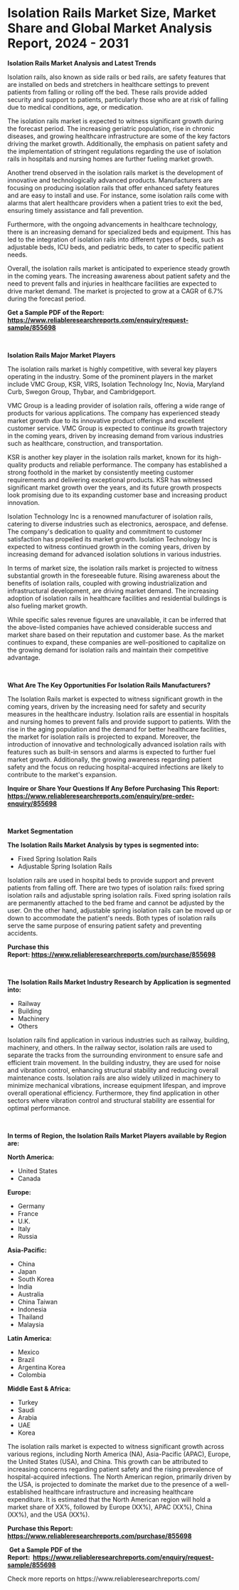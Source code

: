 <p><h1>Isolation Rails Market Size, Market Share and Global Market Analysis Report, 2024 - 2031</h1></p><p><strong>Isolation Rails Market Analysis and Latest Trends</strong></p>
<p><p>Isolation rails, also known as side rails or bed rails, are safety features that are installed on beds and stretchers in healthcare settings to prevent patients from falling or rolling off the bed. These rails provide added security and support to patients, particularly those who are at risk of falling due to medical conditions, age, or medication.</p><p>The isolation rails market is expected to witness significant growth during the forecast period. The increasing geriatric population, rise in chronic diseases, and growing healthcare infrastructure are some of the key factors driving the market growth. Additionally, the emphasis on patient safety and the implementation of stringent regulations regarding the use of isolation rails in hospitals and nursing homes are further fueling market growth.</p><p>Another trend observed in the isolation rails market is the development of innovative and technologically advanced products. Manufacturers are focusing on producing isolation rails that offer enhanced safety features and are easy to install and use. For instance, some isolation rails come with alarms that alert healthcare providers when a patient tries to exit the bed, ensuring timely assistance and fall prevention.</p><p>Furthermore, with the ongoing advancements in healthcare technology, there is an increasing demand for specialized beds and equipment. This has led to the integration of isolation rails into different types of beds, such as adjustable beds, ICU beds, and pediatric beds, to cater to specific patient needs.</p><p>Overall, the isolation rails market is anticipated to experience steady growth in the coming years. The increasing awareness about patient safety and the need to prevent falls and injuries in healthcare facilities are expected to drive market demand. The market is projected to grow at a CAGR of 6.7% during the forecast period.</p></p>
<p><strong>Get a Sample PDF of the Report:&nbsp; <a href="https://www.reliableresearchreports.com/enquiry/request-sample/855698">https://www.reliableresearchreports.com/enquiry/request-sample/855698</a></strong></p>
<p>&nbsp;</p>
<p><strong>Isolation Rails Major Market Players</strong></p>
<p><p>The isolation rails market is highly competitive, with several key players operating in the industry. Some of the prominent players in the market include VMC Group, KSR, VIRS, Isolation Technology Inc, Novia, Maryland Curb, Swegon Group, Thybar, and Cambridgeport.</p><p>VMC Group is a leading provider of isolation rails, offering a wide range of products for various applications. The company has experienced steady market growth due to its innovative product offerings and excellent customer service. VMC Group is expected to continue its growth trajectory in the coming years, driven by increasing demand from various industries such as healthcare, construction, and transportation.</p><p>KSR is another key player in the isolation rails market, known for its high-quality products and reliable performance. The company has established a strong foothold in the market by consistently meeting customer requirements and delivering exceptional products. KSR has witnessed significant market growth over the years, and its future growth prospects look promising due to its expanding customer base and increasing product innovation.</p><p>Isolation Technology Inc is a renowned manufacturer of isolation rails, catering to diverse industries such as electronics, aerospace, and defense. The company's dedication to quality and commitment to customer satisfaction has propelled its market growth. Isolation Technology Inc is expected to witness continued growth in the coming years, driven by increasing demand for advanced isolation solutions in various industries.</p><p>In terms of market size, the isolation rails market is projected to witness substantial growth in the foreseeable future. Rising awareness about the benefits of isolation rails, coupled with growing industrialization and infrastructural development, are driving market demand. The increasing adoption of isolation rails in healthcare facilities and residential buildings is also fueling market growth.</p><p>While specific sales revenue figures are unavailable, it can be inferred that the above-listed companies have achieved considerable success and market share based on their reputation and customer base. As the market continues to expand, these companies are well-positioned to capitalize on the growing demand for isolation rails and maintain their competitive advantage.</p></p>
<p>&nbsp;</p>
<p><strong>What Are The Key Opportunities For Isolation Rails Manufacturers?</strong></p>
<p><p>The Isolation Rails market is expected to witness significant growth in the coming years, driven by the increasing need for safety and security measures in the healthcare industry. Isolation rails are essential in hospitals and nursing homes to prevent falls and provide support to patients. With the rise in the aging population and the demand for better healthcare facilities, the market for isolation rails is projected to expand. Moreover, the introduction of innovative and technologically advanced isolation rails with features such as built-in sensors and alarms is expected to further fuel market growth. Additionally, the growing awareness regarding patient safety and the focus on reducing hospital-acquired infections are likely to contribute to the market's expansion.</p></p>
<p><strong>Inquire or Share Your Questions If Any Before Purchasing This Report: <a href="https://www.reliableresearchreports.com/enquiry/pre-order-enquiry/855698">https://www.reliableresearchreports.com/enquiry/pre-order-enquiry/855698</a></strong></p>
<p>&nbsp;</p>
<p><strong>Market Segmentation</strong></p>
<p><strong>The Isolation Rails Market Analysis by types is segmented into:</strong></p>
<p><ul><li>Fixed Spring Isolation Rails</li><li>Adjustable Spring Isolation Rails</li></ul></p>
<p><p>Isolation rails are used in hospital beds to provide support and prevent patients from falling off. There are two types of isolation rails: fixed spring isolation rails and adjustable spring isolation rails. Fixed spring isolation rails are permanently attached to the bed frame and cannot be adjusted by the user. On the other hand, adjustable spring isolation rails can be moved up or down to accommodate the patient's needs. Both types of isolation rails serve the same purpose of ensuring patient safety and preventing accidents.</p></p>
<p><strong>Purchase this Report:&nbsp;<a href="https://www.reliableresearchreports.com/purchase/855698">https://www.reliableresearchreports.com/purchase/855698</a></strong></p>
<p>&nbsp;</p>
<p><strong>The Isolation Rails Market Industry Research by Application is segmented into:</strong></p>
<p><ul><li>Railway</li><li>Building</li><li>Machinery</li><li>Others</li></ul></p>
<p><p>Isolation rails find application in various industries such as railway, building, machinery, and others. In the railway sector, isolation rails are used to separate the tracks from the surrounding environment to ensure safe and efficient train movement. In the building industry, they are used for noise and vibration control, enhancing structural stability and reducing overall maintenance costs. Isolation rails are also widely utilized in machinery to minimize mechanical vibrations, increase equipment lifespan, and improve overall operational efficiency. Furthermore, they find application in other sectors where vibration control and structural stability are essential for optimal performance.</p></p>
<p>&nbsp;</p>
<p><strong>In terms of Region, the Isolation Rails Market Players available by Region are:</strong></p>
<p>
    <p> <strong> North America: </strong>
        <ul>
            <li>United States</li>
            <li>Canada</li>
        </ul>
        </p> 
    <p> <strong> Europe: </strong>
        <ul>
            <li>Germany</li>
            <li>France</li>
            <li>U.K.</li>
            <li>Italy</li>
            <li>Russia</li>
        </ul>
        </p> 
    <p> <strong> Asia-Pacific: </strong>
        <ul>
            <li>China</li>
            <li>Japan</li>
            <li>South Korea</li>
            <li>India</li>
            <li>Australia</li>
            <li>China Taiwan</li>
            <li>Indonesia</li>
            <li>Thailand</li>
            <li>Malaysia</li>
        </ul>
        </p> 
    <p> <strong> Latin America: </strong>
        <ul>
            <li>Mexico</li>
            <li>Brazil</li>
            <li>Argentina Korea</li>
            <li>Colombia</li>
        </ul>
        </p> 
    <p> <strong> Middle East & Africa: </strong>
        <ul>
            <li>Turkey</li>
            <li>Saudi</li>
            <li>Arabia</li>
            <li>UAE</li>
            <li>Korea</li>
        </ul>
    </p>
    </p>
<p><p>The isolation rails market is expected to witness significant growth across various regions, including North America (NA), Asia-Pacific (APAC), Europe, the United States (USA), and China. This growth can be attributed to increasing concerns regarding patient safety and the rising prevalence of hospital-acquired infections. The North American region, primarily driven by the USA, is projected to dominate the market due to the presence of a well-established healthcare infrastructure and increasing healthcare expenditure. It is estimated that the North American region will hold a market share of XX%, followed by Europe (XX%), APAC (XX%), China (XX%), and the USA (XX%).</p></p>
<p><strong>Purchase this Report: <a href="https://www.reliableresearchreports.com/purchase/855698">https://www.reliableresearchreports.com/purchase/855698</a></strong></p>
<p>&nbsp;<strong>Get a Sample PDF of the Report:&nbsp;&nbsp;<a href="https://www.reliableresearchreports.com/enquiry/request-sample/855698">https://www.reliableresearchreports.com/enquiry/request-sample/855698</a></strong></p>
<p><strong></strong></p>
<p>Check more reports on https://www.reliableresearchreports.com/</p>